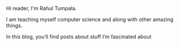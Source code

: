 Hi reader, I'm Rahul Tumpala.

I am teaching myself computer science and along with other amazing things. 

In this blog, you’ll find posts about stuff I’m fascinated about